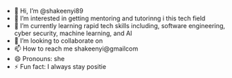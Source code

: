 - 👋 Hi, I’m @shakeenyi89
- 👀 I’m interested in getting mentoring and tutorinng i this tech field
- 🌱 I’m currently learning rapid tech skills including, software engineering, cyber security, machine learning, and AI
- 💞️ I’m looking to collaborate on 
- 📫 How to reach me shakeenyi@gmailcom
- 😄 Pronouns: she
- ⚡ Fun fact: I always stay positie

<!---
shakeenyi89/shakeenyi89 is a ✨ special ✨ repository because its `README.md` (this file) appears on your GitHub profile.
You can click the Preview link to take a look at your changes.
--->
